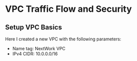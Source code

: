 # VPC Traffic Flow and Security  

## Setup VPC Basics
Here I created a new VPC with the following parameters:

* Name tag: NextWork VPC
* IPv4 CIDR: 10.0.0.0/16

